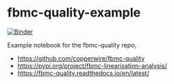 # fbmc-quality-example
[![Binder](https://mybinder.org/badge_logo.svg)](https://mybinder.org/v2/gh/copperwire/fbmc-quality-examples/HEAD?labpath=example_uses.ipynb)

Example notebook for the fbmc-quality repo, 

- https://github.com/copperwire/fbmc-quality
- https://pypi.org/project/fbmc-linearisation-analysis/
- https://fbmc-quality.readthedocs.io/en/latest/
